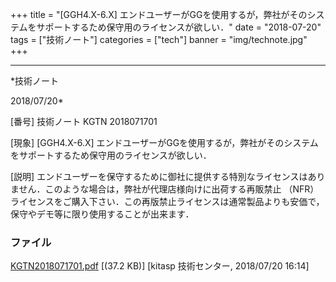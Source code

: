 ﻿+++
title = "[GGH4.X-6.X] エンドユーザーがGGを使用するが，弊社がそのシステムをサポートするため保守用のライセンスが欲しい．"
date = "2018-07-20"
tags = ["技術ノート"]
categories = ["tech"]
banner = "img/technote.jpg"
+++

-----------------------------------------------------------------------------------------------------------------------------

*技術ノート

2018/07/20*


[番号]
技術ノート KGTN 2018071701

[現象]
[GGH4.X-6.X]
エンドユーザーがGGを使用するが，弊社がそのシステムをサポートするため保守用のライセンスが欲しい．

[説明]
エンドユーザーを保守するために御社に提供する特別なライセンスはありません．このような場合は，弊社が代理店様向けに出荷する再販禁止
（NFR）
ライセンスをご購入下さい．この再版禁止ライセンスは通常製品よりも安価で，保守やデモ等に限り使用することが出来ます．


### ファイル

 
 


[KGTN2018071701.pdf](http://techreport.kitasp.net/attachments/download/4104/KGTN2018071701.pdf)
 [(37.2 KB)] [kitasp 技術センター, 2018/07/20
16:14]


 


 

